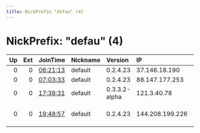 ```yaml
---
title: NickPrefix "defau" (4)
---
```


# NickPrefix: "defau" (4)

|   Up |   Ext | JoinTime                                                                                            | Nickname   | Version       | IP              | AS                                  | CC   |   ORp |   Dirp | OS      | Contact   |   eFamMembers |
|-----:|------:|:----------------------------------------------------------------------------------------------------|:-----------|:--------------|:----------------|:------------------------------------|:-----|------:|-------:|:--------|:----------|--------------:|
|    0 |     0 | [06:21:13](https://metrics.torproject.org/rs.html#details/452CE4335932DC9BD70477D4A7ED018B5CC51D32) | default    | 0.2.4.23      | 37.146.18.190   | PVimpelCom                          | ru   |   443 |   9030 | Windows | None      |             1 |
|    0 |     0 | [07:03:33](https://metrics.torproject.org/rs.html#details/93416A72006E89A1DF4B11D7ABAB6A1DBB3C1197) | default    | 0.2.4.23      | 88.147.177.253  | PJSC Rostelecom                     | ru   |   443 |   9030 | Windows | None      |             1 |
|    0 |     0 | [17:38:31](https://metrics.torproject.org/rs.html#details/543EED93C74B4ADC00D0BDE849852B8D6E6C3DA6) | default    | 0.3.3.2-alpha | 121.3.40.78     | So-net Entertainment Corporation    | jp   | 14206 |      0 | Windows | None      |             1 |
|    0 |     0 | [19:48:57](https://metrics.torproject.org/rs.html#details/F4959697D38E3254FCF076ED2E1A5A2AEE418913) | default    | 0.2.4.23      | 144.208.199.226 | ANEXIA Internetdienstleistungs GmbH | at   |   443 |   9030 | Windows | None      |             1 |
